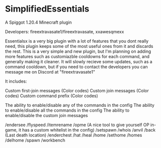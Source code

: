 # SimplifiedEssentials
A Spiggot 1.20.4 Minecraft plugin

Developers: fireextravasate1/fireextravasate, xxawesqmexx

Essentialsx is a very big plugin with a lot of features that you dont really need, this plugin keeps some of the most useful ones from it and discards the rest.
This is a very simple and new plugin, but I'm planning on adding more features such as customiazble cooldowns for each command, and generally making it cleaner.
It will slowly recieve some updates, such as a command cooldown, but if you need to contact the developers you can message me on Discord at "fireextravasate1"

It includes:

Custom first-join messages (Color codes)
Custom join messages (Color codes)
Custom command prefix (Color codes)

The ability to enable/disable any of the commands in the config
The ability to enable/disable all the commands in the config
The ability to enable/disable the custom join messages

/endersee
/flyspeed
/itemrename
/opme (A nice tool to give yourself OP in-game, it has a custom whitelist in the config)
/setspawn
/whois
/anvil
/back (Last death location)
/enderchest
/hat
/heal
/home
/sethome
/homes
/delhome
/spawn
/workbench
